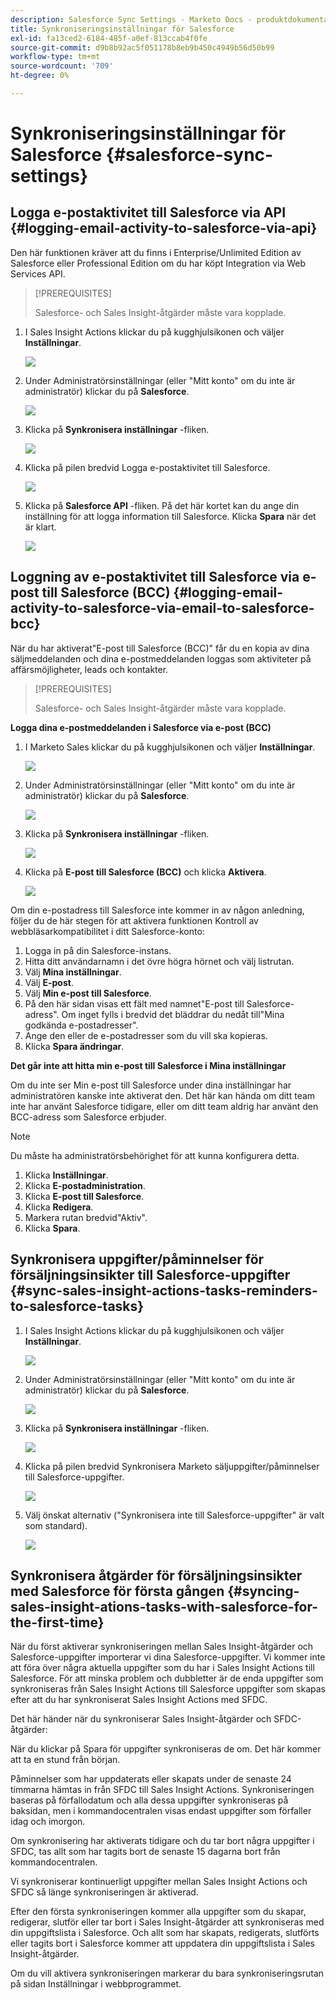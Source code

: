 ```yaml
---
description: Salesforce Sync Settings - Marketo Docs - produktdokumentation
title: Synkroniseringsinställningar för Salesforce
exl-id: fa13ced2-6184-485f-a0ef-813ccab4f0fe
source-git-commit: d9b8b92ac5f051178b8eb9b450c4949b56d50b99
workflow-type: tm+mt
source-wordcount: '709'
ht-degree: 0%

---
```


# Synkroniseringsinställningar för Salesforce {#salesforce-sync-settings}

## Logga e-postaktivitet till Salesforce via API {#logging-email-activity-to-salesforce-via-api}

Den här funktionen kräver att du finns i Enterprise/Unlimited Edition av Salesforce eller Professional Edition om du har köpt Integration via Web Services API.

>[!PREREQUISITES]
>
>Salesforce- och Sales Insight-åtgärder måste vara kopplade.

1. I Sales Insight Actions klickar du på kugghjulsikonen och väljer **Inställningar**.

   ![](assets/salesforce-sync-settings-1.png)

1. Under Administratörsinställningar (eller &quot;Mitt konto&quot; om du inte är administratör) klickar du på **Salesforce**.

   ![](assets/salesforce-sync-settings-2.png)

1. Klicka på **Synkronisera inställningar** -fliken.

   ![](assets/salesforce-sync-settings-3.png)

1. Klicka på pilen bredvid Logga e-postaktivitet till Salesforce.

   ![](assets/salesforce-sync-settings-4.png)

1. Klicka på **Salesforce API** -fliken. På det här kortet kan du ange din inställning för att logga information till Salesforce. Klicka **Spara** när det är klart.

   ![](assets/salesforce-sync-settings-5.png)

## Loggning av e-postaktivitet till Salesforce via e-post till Salesforce (BCC) {#logging-email-activity-to-salesforce-via-email-to-salesforce-bcc}

När du har aktiverat&quot;E-post till Salesforce (BCC)&quot; får du en kopia av dina säljmeddelanden och dina e-postmeddelanden loggas som aktiviteter på affärsmöjligheter, leads och kontakter.

>[!PREREQUISITES]
>
>Salesforce- och Sales Insight-åtgärder måste vara kopplade.

**Logga dina e-postmeddelanden i Salesforce via e-post (BCC)**

1. I Marketo Sales klickar du på kugghjulsikonen och väljer **Inställningar**.

   ![](assets/salesforce-sync-settings-6.png)

1. Under Administratörsinställningar (eller &quot;Mitt konto&quot; om du inte är administratör) klickar du på **Salesforce**.

   ![](assets/salesforce-sync-settings-7.png)

1. Klicka på **Synkronisera inställningar** -fliken.

   ![](assets/salesforce-sync-settings-8.png)

1. Klicka på **E-post till Salesforce (BCC)** och klicka **Aktivera**.

   ![](assets/salesforce-sync-settings-9.png)

Om din e-postadress till Salesforce inte kommer in av någon anledning, följer du de här stegen för att aktivera funktionen Kontroll av webbläsarkompatibilitet i ditt Salesforce-konto:

1. Logga in på din Salesforce-instans.
1. Hitta ditt användarnamn i det övre högra hörnet och välj listrutan.
1. Välj **Mina inställningar**.
1. Välj **E-post**.
1. Välj **Min e-post till Salesforce**.
1. På den här sidan visas ett fält med namnet&quot;E-post till Salesforce-adress&quot;. Om inget fylls i bredvid det bläddrar du nedåt till&quot;Mina godkända e-postadresser&quot;.
1. Ange den eller de e-postadresser som du vill ska kopieras.
1. Klicka **Spara ändringar**.

**Det går inte att hitta min e-post till Salesforce i Mina inställningar**

Om du inte ser Min e-post till Salesforce under dina inställningar har administratören kanske inte aktiverat den. Det här kan hända om ditt team inte har använt Salesforce tidigare, eller om ditt team aldrig har använt den BCC-adress som Salesforce erbjuder.

>[!NOTE]
>
>Du måste ha administratörsbehörighet för att kunna konfigurera detta.

1. Klicka **Inställningar**.
1. Klicka **E-postadministration**.
1. Klicka **E-post till Salesforce**.
1. Klicka **Redigera**.
1. Markera rutan bredvid&quot;Aktiv&quot;.
1. Klicka **Spara**.

## Synkronisera uppgifter/påminnelser för försäljningsinsikter till Salesforce-uppgifter {#sync-sales-insight-actions-tasks-reminders-to-salesforce-tasks}

1. I Sales Insight Actions klickar du på kugghjulsikonen och väljer **Inställningar**.

   ![](assets/salesforce-sync-settings-10.png)

1. Under Administratörsinställningar (eller &quot;Mitt konto&quot; om du inte är administratör) klickar du på **Salesforce**.

   ![](assets/salesforce-sync-settings-11.png)

1. Klicka på **Synkronisera inställningar** -fliken.

   ![](assets/salesforce-sync-settings-12.png)

1. Klicka på pilen bredvid Synkronisera Marketo säljuppgifter/påminnelser till Salesforce-uppgifter.

   ![](assets/salesforce-sync-settings-13.png)

1. Välj önskat alternativ (&quot;Synkronisera inte till Salesforce-uppgifter&quot; är valt som standard).

   ![](assets/salesforce-sync-settings-14.png)

## Synkronisera åtgärder för försäljningsinsikter med Salesforce för första gången {#syncing-sales-insight-ations-tasks-with-salesforce-for-the-first-time}

När du först aktiverar synkroniseringen mellan Sales Insight-åtgärder och Salesforce-uppgifter importerar vi dina Salesforce-uppgifter. Vi kommer inte att föra över några aktuella uppgifter som du har i Sales Insight Actions till Salesforce. För att minska problem och dubbletter är de enda uppgifter som synkroniseras från Sales Insight Actions till Salesforce uppgifter som skapas efter att du har synkroniserat Sales Insight Actions med SFDC.

Det här händer när du synkroniserar Sales Insight-åtgärder och SFDC-åtgärder:

När du klickar på Spara för uppgifter synkroniseras de om. Det här kommer att ta en stund från början.

Påminnelser som har uppdaterats eller skapats under de senaste 24 timmarna hämtas in från SFDC till Sales Insight Actions. Synkroniseringen baseras på förfallodatum och alla dessa uppgifter synkroniseras på baksidan, men i kommandocentralen visas endast uppgifter som förfaller idag och imorgon.

Om synkronisering har aktiverats tidigare och du tar bort några uppgifter i SFDC, tas allt som har tagits bort de senaste 15 dagarna bort från kommandocentralen.

Vi synkroniserar kontinuerligt uppgifter mellan Sales Insight Actions och SFDC så länge synkroniseringen är aktiverad.

Efter den första synkroniseringen kommer alla uppgifter som du skapar, redigerar, slutför eller tar bort i Sales Insight-åtgärder att synkroniseras med din uppgiftslista i Salesforce. Och allt som har skapats, redigerats, slutförts eller tagits bort i Salesforce kommer att uppdatera din uppgiftslista i Sales Insight-åtgärder.

Om du vill aktivera synkroniseringen markerar du bara synkroniseringsrutan på sidan Inställningar i webbprogrammet.
